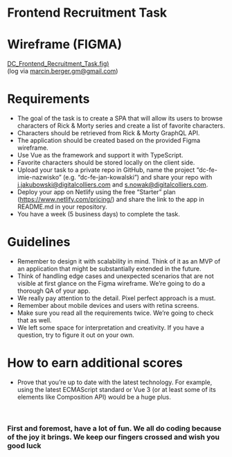 # Frontend Recruitment Task

# Wireframe (FIGMA)
[DC_Frontend_Recruitment_Task.fig)](https://www.figma.com/file/zvQ3P3GM7thSSc41gy89fU/DC_Frontend_Recruitment_Task?node-id=0%3A1) <br/>
(log via marcin.berger.gm@gmail.com)

# Requirements
 - The goal of the task is to create a SPA that will allow its users to browse characters of Rick & Morty series and create a list of favorite characters.
 - Characters should be retrieved from Rick & Morty GraphQL API.
 - The application should be created based on the provided Figma wireframe.
 - Use Vue as the framework and support it with TypeScript.
 - Favorite characters should be stored locally on the client side.
 - Upload your task to a private repo in GitHub, name the project “dc-fe-imie-nazwisko” (e.g. “dc-fe-jan-kowalski”) and share your repo with j.jakubowski@digitalcolliers.com and s.nowak@digitalcolliers.com.
 - Deploy your app on Netlify using the free “Starter” plan (https://www.netlify.com/pricing/) and share the link to the app in README.md in your repository.
 - You have a week (5 business days) to complete the task.

# Guidelines
 - Remember to design it with scalability in mind. Think of it as an MVP of an application that might be substantially extended in the future.
 - Think of handling edge cases and unexpected scenarios that are not visible at first glance on the Figma wireframe. We’re going to do a thorough QA of your app.
 - We really pay attention to the detail. Pixel perfect approach is a must.
 - Remember about mobile devices and users with retina screens.
 - Make sure you read all the requirements twice. We’re going to check that as well.
 - We left some space for interpretation and creativity. If you have a question, try to figure it out on your own.
   
# How to earn additional scores
 - Prove that you’re up to date with the latest technology. For example, using the latest ECMAScript standard or Vue 3 (or at least some of its elements like Composition API) would be a huge plus.

<br/>

### First and foremost, have a lot of fun. We all do coding because of the joy it brings. We keep our fingers crossed and wish you good luck
